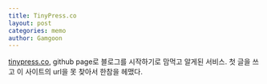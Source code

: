 ```yaml
---
title: TinyPress.co
layout: post
categories: memo
author: Gamgoon
---
```

[tinypress.co](https://tinypress.co/), github page로 블로그를 시작하기로 맘먹고 알게된 서비스. 첫 글을 쓰고 이 사이트의 url을 못 찾아서 한참을 헤맸다.
